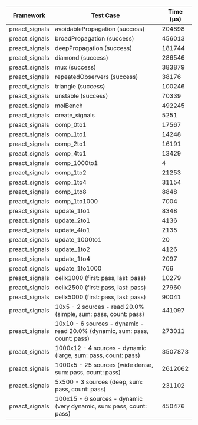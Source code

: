 | Framework | Test Case | Time (μs) |
| --- | --- | --- |
| preact_signals | avoidablePropagation (success) | 204898 |
| preact_signals | broadPropagation (success) | 456013 |
| preact_signals | deepPropagation (success) | 181744 |
| preact_signals | diamond (success) | 286546 |
| preact_signals | mux (success) | 383879 |
| preact_signals | repeatedObservers (success) | 38176 |
| preact_signals | triangle (success) | 100246 |
| preact_signals | unstable (success) | 70339 |
| preact_signals | molBench | 492245 |
| preact_signals | create_signals | 5251 |
| preact_signals | comp_0to1 | 17567 |
| preact_signals | comp_1to1 | 14248 |
| preact_signals | comp_2to1 | 16191 |
| preact_signals | comp_4to1 | 13429 |
| preact_signals | comp_1000to1 | 4 |
| preact_signals | comp_1to2 | 21253 |
| preact_signals | comp_1to4 | 31154 |
| preact_signals | comp_1to8 | 8848 |
| preact_signals | comp_1to1000 | 7004 |
| preact_signals | update_1to1 | 8348 |
| preact_signals | update_2to1 | 4136 |
| preact_signals | update_4to1 | 2135 |
| preact_signals | update_1000to1 | 20 |
| preact_signals | update_1to2 | 4126 |
| preact_signals | update_1to4 | 2097 |
| preact_signals | update_1to1000 | 766 |
| preact_signals | cellx1000 (first: pass, last: pass) | 10279 |
| preact_signals | cellx2500 (first: pass, last: pass) | 27960 |
| preact_signals | cellx5000 (first: pass, last: pass) | 90041 |
| preact_signals | 10x5 - 2 sources - read 20.0% (simple, sum: pass, count: pass) | 441097 |
| preact_signals | 10x10 - 6 sources - dynamic - read 20.0% (dynamic, sum: pass, count: pass) | 273011 |
| preact_signals | 1000x12 - 4 sources - dynamic (large, sum: pass, count: pass) | 3507873 |
| preact_signals | 1000x5 - 25 sources (wide dense, sum: pass, count: pass) | 2612062 |
| preact_signals | 5x500 - 3 sources (deep, sum: pass, count: pass) | 231102 |
| preact_signals | 100x15 - 6 sources - dynamic (very dynamic, sum: pass, count: pass) | 450476 |
